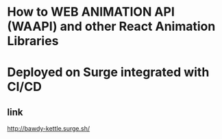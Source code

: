 #  How to WEB ANIMATION API  (WAAPI) and other React Animation Libraries 
# Deployed on Surge integrated with CI/CD
## link



http://bawdy-kettle.surge.sh/
